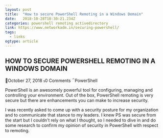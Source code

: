```yaml
---
layout: post 
title:  "How to secure PowerShell Remoting in a Windows Domain" 
date:   2018-10-28T10:30:21.234Z 
categories: powershell remoting activedirectory
link: https://www.networkadm.in/securing-powershell/ 
tags:
  - links
ogtype: article 
---
```


## HOW TO SECURE POWERSHELL REMOTING IN A WINDOWS DOMAIN

October 27, 2018 0 Comments PowerShell

PowerShell is an awesomely powerful tool for configuring, managing and controlling your environment. Out of the box, PowerShell remoting is very secure but there are enhancements you can make to increase security.

I was recently asked to come up with a security posture for my organization and to communicate that stance to my leaders. I knew PS was secure from the start but I couldn't rely on what I thought, so I needed to dive in and do some research to confirm my opinion of security in PowerShell with respect to remoting.